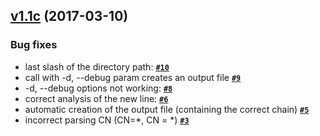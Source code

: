 ## [v1.1c](https://github.com/jboowie/sslmerge/releases/tag/v1.1c) (2017-03-10)

### Bug fixes

- last slash of the directory path: **[`#10`](https://github.com/jboowie/sslmerge/issues/10)**
- call with -d, --debug param creates an output file **[`#9`](https://github.com/jboowie/sslmerge/issues/9)**
- -d, --debug options not working: **[`#8`](https://github.com/jboowie/sslmerge/issues/8)**
- correct analysis of the new line: **[`#6`](https://github.com/jboowie/sslmerge/issues/6)**
- automatic creation of the output file (containing the correct chain) **[`#5`](https://github.com/jboowie/sslmerge/issues/5)**
- incorrect parsing CN (CN=*, CN = *) **[`#3`](https://github.com/jboowie/sslmerge/issues/3)**